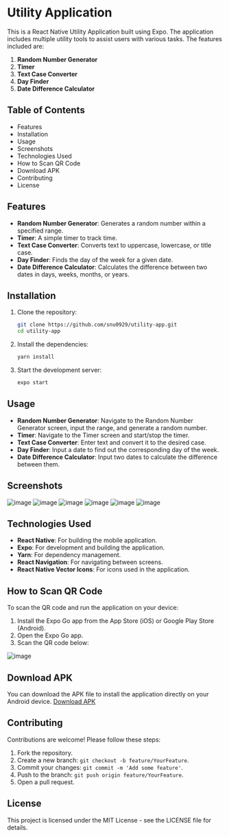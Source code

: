 # Utility Application

This is a React Native Utility Application built using Expo. The application includes multiple utility tools to assist users with various tasks. The features included are:

1. **Random Number Generator**
2. **Timer**
3. **Text Case Converter**
4. **Day Finder**
5. **Date Difference Calculator**

## Table of Contents

- Features
- Installation
- Usage
- Screenshots
- Technologies Used
- How to Scan QR Code
- Download APK
- Contributing
- License

## Features

- **Random Number Generator**: Generates a random number within a specified range.
- **Timer**: A simple timer to track time.
- **Text Case Converter**: Converts text to uppercase, lowercase, or title case.
- **Day Finder**: Finds the day of the week for a given date.
- **Date Difference Calculator**: Calculates the difference between two dates in days, weeks, months, or years.

## Installation

1. Clone the repository:
    ```sh
    git clone https://github.com/snu0929/utility-app.git
    cd utility-app
    ```

2. Install the dependencies:
    ```sh
    yarn install
    ```

3. Start the development server:
    ```sh
    expo start
    ```

## Usage

- **Random Number Generator**: Navigate to the Random Number Generator screen, input the range, and generate a random number.
- **Timer**: Navigate to the Timer screen and start/stop the timer.
- **Text Case Converter**: Enter text and convert it to the desired case.
- **Day Finder**: Input a date to find out the corresponding day of the week.
- **Date Difference Calculator**: Input two dates to calculate the difference between them.

## Screenshots
![image](https://github.com/snu0929/utilities-mobile-app/assets/113917963/21136c93-ee1e-4df2-8a20-6d9055ac63e2) ![image](https://github.com/snu0929/utilities-mobile-app/assets/113917963/59739746-38da-487e-af05-dc083f3f9f0f) ![image](https://github.com/snu0929/utilities-mobile-app/assets/113917963/9dc1e85c-9303-44c9-9dba-cd66d1364d7b) ![image](https://github.com/snu0929/utilities-mobile-app/assets/113917963/e36a1a23-fc0c-4443-8da2-483527b9d0e6) ![image](https://github.com/snu0929/utilities-mobile-app/assets/113917963/dccaddb9-6541-4691-8121-46e5aaa44b38) ![image](https://github.com/snu0929/utilities-mobile-app/assets/113917963/84ac0733-a14f-40fd-ab91-d080e68ad689)









## Technologies Used

- **React Native**: For building the mobile application.
- **Expo**: For development and building the application.
- **Yarn**: For dependency management.
- **React Navigation**: For navigating between screens.
- **React Native Vector Icons**: For icons used in the application.

## How to Scan QR Code

To scan the QR code and run the application on your device:

1. Install the Expo Go app from the App Store (iOS) or Google Play Store (Android).
2. Open the Expo Go app.
3. Scan the QR code below:

![image](https://github.com/snu0929/utilities-mobile-app/assets/113917963/2973fb40-255c-44ad-b15b-bb5e11c83c59)



## Download APK

You can download the APK file to install the application directly on your Android device. [Download APK](https://expo.dev/accounts/sonu0929/projects/utility-app/builds/6862b80d-a55f-443b-91df-db375076ad1a )

## Contributing

Contributions are welcome! Please follow these steps:

1. Fork the repository.
2. Create a new branch: `git checkout -b feature/YourFeature`.
3. Commit your changes: `git commit -m 'Add some feature'`.
4. Push to the branch: `git push origin feature/YourFeature`.
5. Open a pull request.

## License

This project is licensed under the MIT License - see the LICENSE file for details.
